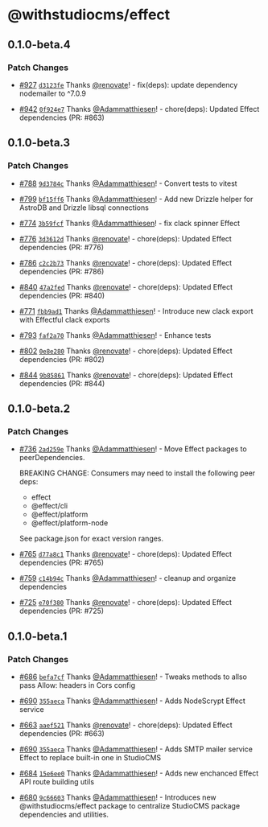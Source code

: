 # @withstudiocms/effect

## 0.1.0-beta.4

### Patch Changes

- [#927](https://github.com/withstudiocms/studiocms/pull/927) [`d3123fe`](https://github.com/withstudiocms/studiocms/commit/d3123febbb0acdfb8d79629e9c2b101dff8a2bc7) Thanks [@renovate](https://github.com/apps/renovate)! - fix(deps): update dependency nodemailer to ^7.0.9

- [#942](https://github.com/withstudiocms/studiocms/pull/942) [`0f924e7`](https://github.com/withstudiocms/studiocms/commit/0f924e7a27f0e7480afe4f58061451499a5f6913) Thanks [@Adammatthiesen](https://github.com/Adammatthiesen)! - chore(deps): Updated Effect dependencies (PR: #863)

## 0.1.0-beta.3

### Patch Changes

- [#788](https://github.com/withstudiocms/studiocms/pull/788) [`9d3784c`](https://github.com/withstudiocms/studiocms/commit/9d3784c1de98a4bc7bb913742c3977e16c87cc1b) Thanks [@Adammatthiesen](https://github.com/Adammatthiesen)! - Convert tests to vitest

- [#799](https://github.com/withstudiocms/studiocms/pull/799) [`bf15ff6`](https://github.com/withstudiocms/studiocms/commit/bf15ff65a5f4ba6c2e4cd616d3c45ba0da784a1a) Thanks [@Adammatthiesen](https://github.com/Adammatthiesen)! - Add new Drizzle helper for AstroDB and Drizzle libsql connections

- [#774](https://github.com/withstudiocms/studiocms/pull/774) [`3b59fcf`](https://github.com/withstudiocms/studiocms/commit/3b59fcf7885d5c4952bd30279fa8ea2e2f0f5eaa) Thanks [@Adammatthiesen](https://github.com/Adammatthiesen)! - fix clack spinner Effect

- [#776](https://github.com/withstudiocms/studiocms/pull/776) [`3d3612d`](https://github.com/withstudiocms/studiocms/commit/3d3612d510f4827acfb4de364d39e835a693818f) Thanks [@renovate](https://github.com/apps/renovate)! - chore(deps): Updated Effect dependencies (PR: #776)

- [#786](https://github.com/withstudiocms/studiocms/pull/786) [`c2c2b73`](https://github.com/withstudiocms/studiocms/commit/c2c2b73a71009769e38ea4b30ae4010f6f0fdd14) Thanks [@renovate](https://github.com/apps/renovate)! - chore(deps): Updated Effect dependencies (PR: #786)

- [#840](https://github.com/withstudiocms/studiocms/pull/840) [`47a2fed`](https://github.com/withstudiocms/studiocms/commit/47a2fedd8ed1c751def929058772ea78532e8d7d) Thanks [@renovate](https://github.com/apps/renovate)! - chore(deps): Updated Effect dependencies (PR: #840)

- [#771](https://github.com/withstudiocms/studiocms/pull/771) [`fbb9ad1`](https://github.com/withstudiocms/studiocms/commit/fbb9ad10555f26c8e6261cd71a7650ab4aeb64f9) Thanks [@Adammatthiesen](https://github.com/Adammatthiesen)! - Introduce new clack export with Effectful clack exports

- [#793](https://github.com/withstudiocms/studiocms/pull/793) [`faf2a70`](https://github.com/withstudiocms/studiocms/commit/faf2a70ae57d136a9ccbbdebad70897e42c14c64) Thanks [@Adammatthiesen](https://github.com/Adammatthiesen)! - Enhance tests

- [#802](https://github.com/withstudiocms/studiocms/pull/802) [`0e8e280`](https://github.com/withstudiocms/studiocms/commit/0e8e280c4a2a7552d3b78b370600019e49f5a459) Thanks [@renovate](https://github.com/apps/renovate)! - chore(deps): Updated Effect dependencies (PR: #802)

- [#844](https://github.com/withstudiocms/studiocms/pull/844) [`9b85861`](https://github.com/withstudiocms/studiocms/commit/9b85861b20ca9eb2aa2c434b225ff85399bb04f0) Thanks [@renovate](https://github.com/apps/renovate)! - chore(deps): Updated Effect dependencies (PR: #844)

## 0.1.0-beta.2

### Patch Changes

- [#736](https://github.com/withstudiocms/studiocms/pull/736) [`2ad259e`](https://github.com/withstudiocms/studiocms/commit/2ad259e9662bd4c8b58e07629491cb322eb479fa) Thanks [@Adammatthiesen](https://github.com/Adammatthiesen)! - Move Effect packages to peerDependencies.

  BREAKING CHANGE: Consumers may need to install the following peer deps:

  - effect
  - @effect/cli
  - @effect/platform
  - @effect/platform-node

  See package.json for exact version ranges.

- [#765](https://github.com/withstudiocms/studiocms/pull/765) [`d77a8c1`](https://github.com/withstudiocms/studiocms/commit/d77a8c16c97b91343f1c03b2fd9dd2fca0252647) Thanks [@renovate](https://github.com/apps/renovate)! - chore(deps): Updated Effect dependencies (PR: #765)

- [#759](https://github.com/withstudiocms/studiocms/pull/759) [`c14b94c`](https://github.com/withstudiocms/studiocms/commit/c14b94c855a750b5666fffc975bebf1a556cf80f) Thanks [@Adammatthiesen](https://github.com/Adammatthiesen)! - cleanup and organize dependencies

- [#725](https://github.com/withstudiocms/studiocms/pull/725) [`e70f380`](https://github.com/withstudiocms/studiocms/commit/e70f38001d9ef80e27f701d249fda23c670dfb5e) Thanks [@renovate](https://github.com/apps/renovate)! - chore(deps): Updated Effect dependencies (PR: #725)

## 0.1.0-beta.1

### Patch Changes

- [#686](https://github.com/withstudiocms/studiocms/pull/686) [`befa7cf`](https://github.com/withstudiocms/studiocms/commit/befa7cf9572a2cb56a0264e2d6ece5dddd483cb4) Thanks [@Adammatthiesen](https://github.com/Adammatthiesen)! - Tweaks methods to allso pass Allow: headers in Cors config

- [#690](https://github.com/withstudiocms/studiocms/pull/690) [`355aeca`](https://github.com/withstudiocms/studiocms/commit/355aecacd44aec8cb2ca9daca392a0d9376f7b29) Thanks [@Adammatthiesen](https://github.com/Adammatthiesen)! - Adds NodeScrypt Effect service

- [#663](https://github.com/withstudiocms/studiocms/pull/663) [`aaef521`](https://github.com/withstudiocms/studiocms/commit/aaef521314f8cdd52b6a5cf4f1b51a51b56c6a29) Thanks [@renovate](https://github.com/apps/renovate)! - chore(deps): Updated Effect dependencies (PR: #663)

- [#690](https://github.com/withstudiocms/studiocms/pull/690) [`355aeca`](https://github.com/withstudiocms/studiocms/commit/355aecacd44aec8cb2ca9daca392a0d9376f7b29) Thanks [@Adammatthiesen](https://github.com/Adammatthiesen)! - Adds SMTP mailer service Effect to replace built-in one in StudioCMS

- [#684](https://github.com/withstudiocms/studiocms/pull/684) [`15e6ee0`](https://github.com/withstudiocms/studiocms/commit/15e6ee0c50e37b22bcb24a0b67403e357e2502db) Thanks [@Adammatthiesen](https://github.com/Adammatthiesen)! - Adds new enchanced Effect API route building utils

- [#680](https://github.com/withstudiocms/studiocms/pull/680) [`9c66603`](https://github.com/withstudiocms/studiocms/commit/9c6660397bc3a8c952713e7587df507b8c6d3d17) Thanks [@Adammatthiesen](https://github.com/Adammatthiesen)! - Introduces new @withstudiocms/effect package to centralize StudioCMS package dependencies and utilities.

